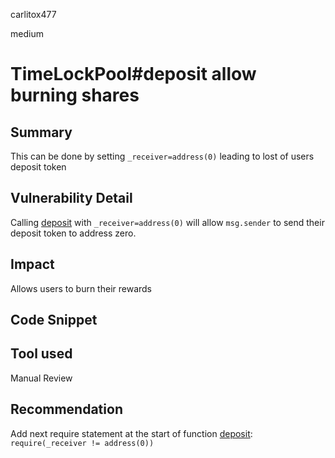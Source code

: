 carlitox477

medium

# TimeLockPool#deposit allow burning shares

## Summary
This can be done by setting ```_receiver=address(0)``` leading to lost of users deposit token

## Vulnerability Detail
Calling [deposit](https://github.com/sherlock-audit/2022-10-merit-circle/blob/main/merit-liquidity-mining/contracts/TimeLockPool.sol#L85) with ```_receiver=address(0)```  will allow ```msg.sender``` to send their deposit token to address zero.

## Impact
Allows users to burn their rewards

## Code Snippet

## Tool used
Manual Review

## Recommendation
Add next require statement at the start of function [deposit](https://github.com/sherlock-audit/2022-10-merit-circle/blob/main/merit-liquidity-mining/contracts/TimeLockPool.sol#L85): ```require(_receiver != address(0))```